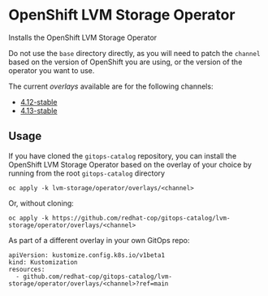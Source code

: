 # OpenShift LVM Storage Operator

Installs the OpenShift LVM Storage Operator

Do not use the `base` directory directly, as you will need to patch the `channel` based on the version of OpenShift you are using, or the version of the operator you want to use.

The current *overlays* available are for the following channels:

* [4.12-stable](overlays/4.12-stable)
* [4.13-stable](overlays/4.13-stable)

## Usage

If you have cloned the `gitops-catalog` repository, you can install the OpenShift LVM Storage Operator based on the overlay of your choice by running from the root `gitops-catalog` directory

```
oc apply -k lvm-storage/operator/overlays/<channel>
```

Or, without cloning:

```
oc apply -k https://github.com/redhat-cop/gitops-catalog/lvm-storage/operator/overlays/<channel>
```

As part of a different overlay in your own GitOps repo:

```
apiVersion: kustomize.config.k8s.io/v1beta1
kind: Kustomization
resources:
  - github.com/redhat-cop/gitops-catalog/lvm-storage/operator/overlays/<channel>?ref=main
```
